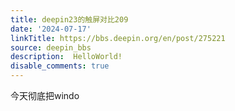```yaml
---
title: deepin23的触屏对比209
date: '2024-07-17'
linkTitle: https://bbs.deepin.org/en/post/275221
source: deepin_bbs
description:  HelloWorld! 
disable_comments: true
---
```

今天彻底把windo
